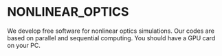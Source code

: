 # NONLINEAR_OPTICS
We develop free software for nonlinear optics simulations. Our codes are based on parallel and sequential computing. You should have a GPU card on your PC.
